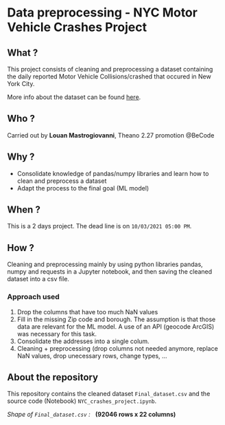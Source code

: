 # Data preprocessing - NYC Motor Vehicle Crashes Project

## What ?

This project consists of cleaning and preprocessing a dataset containing the daily reported Motor Vehicle Collisions/crashed that occured in New York City.

More info about the dataset can be found [here](https://data.cityofnewyork.us/Public-Safety/Motor-Vehicle-Collisions-Crashes/h9gi-nx95).

## Who ?

Carried out by **Louan Mastrogiovanni**,  Theano 2.27 promotion @BeCode


## Why ?

- Consolidate knowledge of pandas/numpy libraries and learn how to clean and preprocess a dataset
- Adapt the process to the final goal (ML model)

## When ?

This is a 2 days project. The dead line is on `10/03/2021 05:00 PM`.

## How ?

Cleaning and preprocessing mainly by using python libraries pandas, numpy and requests in a Jupyter notebook, and then saving the cleaned dataset into a csv file.

### Approach used
1) Drop the columns that have too much NaN values
2) Fill in the missing Zip code and borough. The assumption is that those data are relevant for the ML model. A use of an API (geocode ArcGIS) was necessary for this task.
3) Consolidate the addresses into a single colum. 
4) Cleaning + preprocessing (drop columns not needed anymore, replace NaN values, drop unecessary rows, change types, ...

## About the repository

This repository contains the cleaned dataset `Final_dataset.csv` and the source code (Notebook) `NYC_crashes_project.ipynb`. 

*Shape of `Final_dataset.csv` :* 
&nbsp;
**(92046 rows x 22 columns)**

